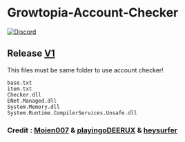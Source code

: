 # Growtopia-Account-Checker


[![Discord](https://img.shields.io/discord/917888904751874078?color=%23000000&style=plastic?label=discord)](https://discord.gg/y9ypPXtPrz)


## Release [V1](https://github.com/1Emin/Growtopia-Account-Checker/releases/tag/release)
This files must be same folder to use account checker!
```
base.txt
item.txt
Checker.dll
ENet.Managed.dll
System.Memory.dll
System.Runtime.CompilerServices.Unsafe.dll
```



### Credit : [Moien007](https://github.com/moien007) & [playingoDEERUX](https://github.com/playingoDEERUX) & [heysurfer](https://github.com/heysurfer/)
